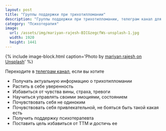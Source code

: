 ```yaml
---
layout: post
title: "Группы поддержки при трихотилломании"
description: "Группы поддержки при трихотилломании, телеграм канал для страдающих трихотилломанией"
category: "Психотерапия"
image:
  url: /assets/img/mariyan-rajesh-BICGzegcfWs-unsplash-1.jpg
  width: 1920
  height: 1441
---
```


{% include image-block.html
caption='Photo by <a href="https://unsplash.com/@mariyan_rajesh" rel="nofollow" >mariyan rajesh on Unsplash</a>'
%}

Переходите в <a href="https://t.me/ttm_help_ru" rel="nofollow">телеграм канал</a>, если вы хотите

- Получать актуальную информацию о трихотилломании
- Растить в себе уверенность
- Избавиться от чувства вины, страха, тревоги
- Научиться управлять своими эмоциями, состоянием
- Почувствовать себя не одиноким
- Почувствовать себя привлекательной, не бояться быть такой какая есть
- Получить поддержку психотерапевта
- Поставить цель избавиться от ТТМ и достичь ее
